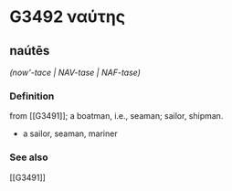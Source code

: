 # G3492 ναύτης

## naútēs

_(now'-tace | NAV-tase | NAF-tase)_

### Definition

from [[G3491]]; a boatman, i.e., seaman; sailor, shipman.

- a sailor, seaman, mariner

### See also

[[G3491]]


